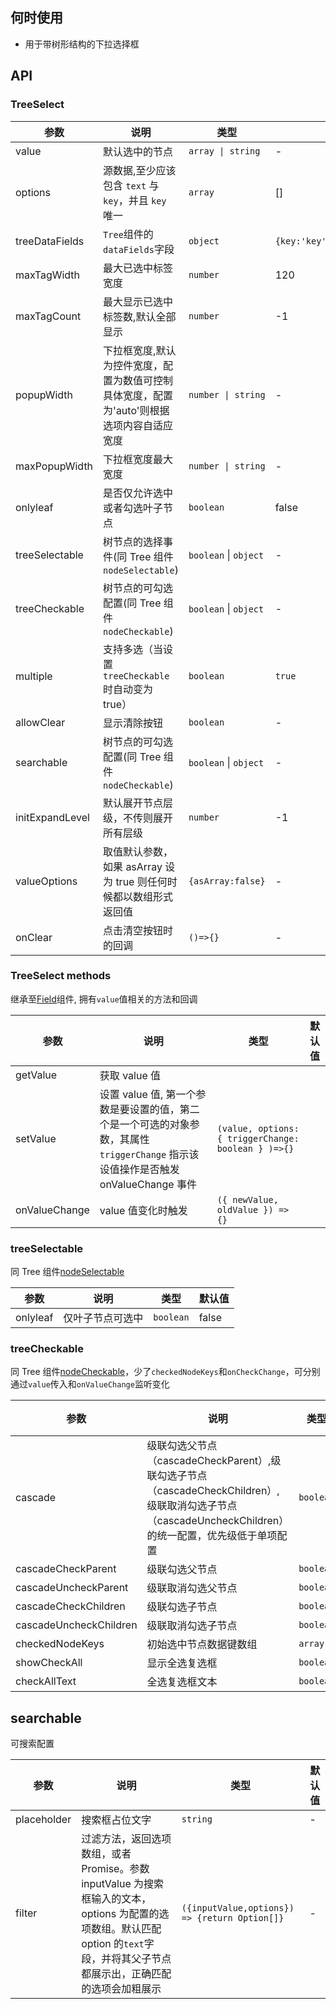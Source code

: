 ## 何时使用

- 用于带树形结构的下拉选择框

## API

### TreeSelect

| 参数 | 说明 | 类型 | 默认值 |
| --- | --- | --- | --- |
| value | 默认选中的节点 | `array \| string ` | - |
| options | 源数据,至少应该包含 `text` 与 `key`，并且 `key` 唯一 | `array ` | [] |
| treeDataFields | `Tree`组件的`dataFields`字段 | `object ` | `{key:'key',text:'text',children:'children',parentKey:'parentKey'}` |
| maxTagWidth | 最大已选中标签宽度 | `number` | 120 |
| maxTagCount | 最大显示已选中标签数,默认全部显示 | `number` | -1 |
| popupWidth | 下拉框宽度,默认为控件宽度，配置为数值可控制具体宽度，配置为'auto'则根据选项内容自适应宽度 | `number \| string` | - |
| maxPopupWidth | 下拉框宽度最大宽度 | `number \| string` | - |
| onlyleaf | 是否仅允许选中或者勾选叶子节点 | `boolean` | false |
| treeSelectable | 树节点的选择事件(同 Tree 组件`nodeSelectable`) | `boolean` \| `object` | - |
| treeCheckable | 树节点的可勾选配置(同 Tree 组件`nodeCheckable`) | `boolean` \| `object` | - |
| multiple | 支持多选（当设置 `treeCheckable` 时自动变为 true） | `boolean ` | `true` |
| allowClear | 显示清除按钮 | `boolean` | - |
| searchable | 树节点的可勾选配置(同 Tree 组件`nodeCheckable`) | `boolean` \| `object` | - |
| initExpandLevel | 默认展开节点层级，不传则展开所有层级 | `number` | -1 |
| valueOptions | 取值默认参数，如果 asArray 设为 true 则任何时候都以数组形式返回值 | `{asArray:false}` | - |
| onClear | 点击清空按钮时的回调 | `()=>{}` | - |

### TreeSelect methods

继承至[Field](./#!components!index?type=Field&tab=docs)组件, 拥有`value`值相关的方法和回调

| 参数 | 说明 | 类型 | 默认值 |
| --- | --- | --- | --- |
| getValue | 获取 value 值 |  |
| setValue | 设置 value 值, 第一个参数是要设置的值，第二个是一个可选的对象参数，其属性 `triggerChange` 指示该设值操作是否触发 onValueChange 事件 | `(value, options: { triggerChange: boolean } )=>{}` |
| onValueChange | value 值变化时触发 | `({ newValue, oldValue }) => {}` |

### treeSelectable

同 Tree 组件[nodeSelectable](./#!components!index?type=Tree&tab=docs)

| 参数     | 说明             | 类型      | 默认值 |
| -------- | ---------------- | --------- | ------ |
| onlyleaf | 仅叶子节点可选中 | `boolean` | false  |

### treeCheckable

同 Tree 组件[nodeCheckable](./#!components!index?type=Tree&tab=docs)，少了`checkedNodeKeys`和`onCheckChange`，可分别通过`value`传入和`onValueChange`监听变化

| 参数 | 说明 | 类型 | 默认值 |
| --- | --- | --- | --- |
| cascade | 级联勾选父节点（cascadeCheckParent）,级联勾选子节点（cascadeCheckChildren）,级联取消勾选子节点（cascadeUncheckChildren）的统一配置，优先级低于单项配置 | `boolean` | false |
| cascadeCheckParent | 级联勾选父节点 | `boolean` | true |
| cascadeUncheckParent | 级联取消勾选父节点 | `boolean` | true |
| cascadeCheckChildren | 级联勾选子节点 | `boolean` | true |
| cascadeUncheckChildren | 级联取消勾选子节点 | `boolean` | true |
| checkedNodeKeys | 初始选中节点数据键数组 | `array` | - |
| showCheckAll | 显示全选复选框 | `boolean` | false |
| checkAllText | 全选复选框文本 | `boolean` | `全选` |

## searchable

可搜索配置

| 参数 | 说明 | 类型 | 默认值 |
| --- | --- | --- | --- |
| placeholder | 搜索框占位文字 | `string` | - |
| filter | 过滤方法，返回选项数组，或者 Promise。参数 inputValue 为搜索框输入的文本，options 为配置的选项数组。默认匹配 option 的`text`字段，并将其父子节点都展示出，正确匹配的选项会加粗展示 | `({inputValue,options}) => {return Option[]}` | - |
